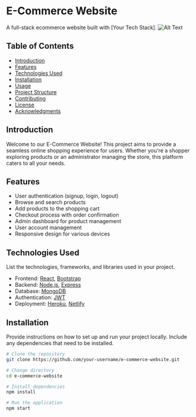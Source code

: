 # E-Commerce Website

A full-stack ecommerce website built with [Your Tech Stack].
![Alt Text](http://127.0.0.1:5173/src/assets/ecomi.jpg)

## Table of Contents

- [Introduction](#introduction)
- [Features](#features)
- [Technologies Used](#technologies-used)
- [Installation](#installation)
- [Usage](#usage)
- [Project Structure](#project-structure)
- [Contributing](#contributing)
- [License](#license)
- [Acknowledgments](#acknowledgments)

## Introduction

Welcome to our E-Commerce Website! This project aims to provide a seamless online shopping experience for users. Whether you're a shopper exploring products or an administrator managing the store, this platform caters to all your needs.

## Features

- User authentication (signup, login, logout)
- Browse and search products
- Add products to the shopping cart
- Checkout process with order confirmation
- Admin dashboard for product management
- User account management
- Responsive design for various devices

## Technologies Used

List the technologies, frameworks, and libraries used in your project.

- Frontend: [React](https://reactjs.org/), [Bootstrap](https://getbootstrap.com/)
- Backend: [Node.js](https://nodejs.org/), [Express](https://expressjs.com/)
- Database: [MongoDB](https://www.mongodb.com/)
- Authentication: [JWT](https://jwt.io/)
- Deployment: [Heroku](https://www.heroku.com/), [Netlify](https://www.netlify.com/)

## Installation

Provide instructions on how to set up and run your project locally. Include any dependencies that need to be installed.

```bash
# Clone the repository
git clone https://github.com/your-username/e-commerce-website.git

# Change directory
cd e-commerce-website

# Install dependencies
npm install

# Run the application
npm start


